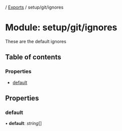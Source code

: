 [](../README.md) / [Exports](../modules.md) / setup/git/ignores

# Module: setup/git/ignores

These are the default ignores

## Table of contents

### Properties

- [default](setup_git_ignores.md#default)

## Properties

### default

• **default**: *string*[]
